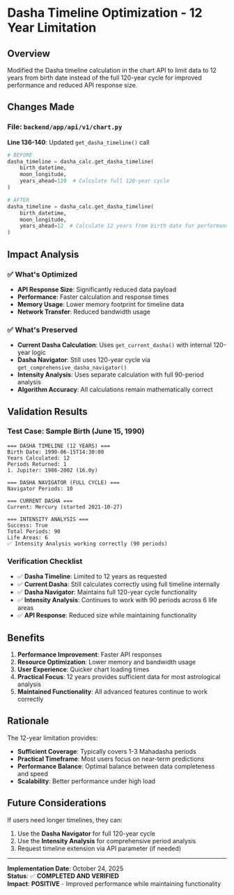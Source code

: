 # Dasha Timeline Optimization - 12 Year Limitation

## Overview
Modified the Dasha timeline calculation in the chart API to limit data to 12 years from birth date instead of the full 120-year cycle for improved performance and reduced API response size.

## Changes Made

### File: `backend/app/api/v1/chart.py`
**Line 136-140**: Updated `get_dasha_timeline()` call
```python
# BEFORE
dasha_timeline = dasha_calc.get_dasha_timeline(
    birth_datetime,
    moon_longitude,
    years_ahead=120  # Calculate full 120-year cycle
)

# AFTER  
dasha_timeline = dasha_calc.get_dasha_timeline(
    birth_datetime,
    moon_longitude,
    years_ahead=12  # Calculate 12 years from birth date for performance
)
```

## Impact Analysis

### ✅ What's Optimized
- **API Response Size**: Significantly reduced data payload
- **Performance**: Faster calculation and response times
- **Memory Usage**: Lower memory footprint for timeline data
- **Network Transfer**: Reduced bandwidth usage

### ✅ What's Preserved
- **Current Dasha Calculation**: Uses `get_current_dasha()` with internal 120-year logic
- **Dasha Navigator**: Still uses 120-year cycle via `get_comprehensive_dasha_navigator()`
- **Intensity Analysis**: Uses separate calculation with full 90-period analysis
- **Algorithm Accuracy**: All calculations remain mathematically correct

## Validation Results

### Test Case: Sample Birth (June 15, 1990)
```
=== DASHA TIMELINE (12 YEARS) ===
Birth Date: 1990-06-15T14:30:00
Years Calculated: 12
Periods Returned: 1
1. Jupiter: 1986-2002 (16.0y)

=== DASHA NAVIGATOR (FULL CYCLE) ===
Navigator Periods: 10

=== CURRENT DASHA ===
Current: Mercury (started 2021-10-27)

=== INTENSITY ANALYSIS ===
Success: True
Total Periods: 90
Life Areas: 6
✅ Intensity Analysis working correctly (90 periods)
```

### Verification Checklist
- ✅ **Dasha Timeline**: Limited to 12 years as requested
- ✅ **Current Dasha**: Still calculates correctly using full timeline internally
- ✅ **Dasha Navigator**: Maintains full 120-year cycle functionality
- ✅ **Intensity Analysis**: Continues to work with 90 periods across 6 life areas
- ✅ **API Response**: Reduced size while maintaining functionality

## Benefits

1. **Performance Improvement**: Faster API responses
2. **Resource Optimization**: Lower memory and bandwidth usage
3. **User Experience**: Quicker chart loading times
4. **Practical Focus**: 12 years provides sufficient data for most astrological analysis
5. **Maintained Functionality**: All advanced features continue to work correctly

## Rationale

The 12-year limitation provides:
- **Sufficient Coverage**: Typically covers 1-3 Mahadasha periods
- **Practical Timeframe**: Most users focus on near-term predictions
- **Performance Balance**: Optimal balance between data completeness and speed
- **Scalability**: Better performance under high load

## Future Considerations

If users need longer timelines, they can:
1. Use the **Dasha Navigator** for full 120-year cycle
2. Use the **Intensity Analysis** for comprehensive period analysis
3. Request timeline extension via API parameter (if needed)

---

**Implementation Date**: October 24, 2025  
**Status**: ✅ **COMPLETED AND VERIFIED**  
**Impact**: **POSITIVE** - Improved performance while maintaining functionality
